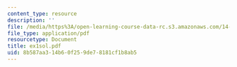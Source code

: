 ```yaml
---
content_type: resource
description: ''
file: /media/https%3A/open-learning-course-data-rc.s3.amazonaws.com/14-30-introduction-to-statistical-method-in-economics-spring-2006/8b587aa314b60f259de78181cf1b8ab5_ex1sol.pdf
file_type: application/pdf
resourcetype: Document
title: ex1sol.pdf
uid: 8b587aa3-14b6-0f25-9de7-8181cf1b8ab5
---
```


